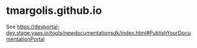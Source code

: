 # tmargolis.github.io
See https://devportal-dev.stage.yaas.io/tools/newdocumentationsdk/index.html#PublishYourDocumentationPortal
